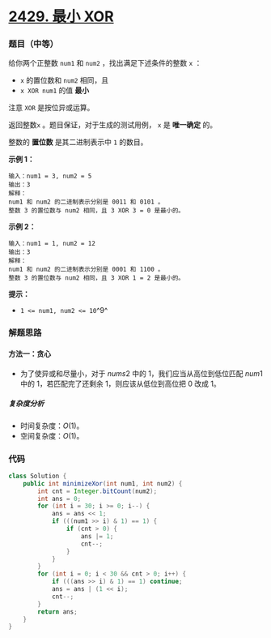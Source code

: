 # [2429. 最小 XOR](https://leetcode.cn/problems/minimize-xor/)

### 题目（中等）

给你两个正整数 `num1` 和 `num2` ，找出满足下述条件的整数 `x` ：

* `x` 的置位数和 `num2` 相同，且
* `x XOR num1` 的值 **最小**

注意 `XOR` 是按位异或运算。

返回整数`x` 。题目保证，对于生成的测试用例， `x` 是 **唯一确定** 的。

整数的 **置位数** 是其二进制表示中 `1` 的数目。

**示例 1：**

    输入：num1 = 3, num2 = 5
    输出：3
    解释：
    num1 和 num2 的二进制表示分别是 0011 和 0101 。
    整数 3 的置位数与 num2 相同，且 3 XOR 3 = 0 是最小的。

**示例 2：**

    输入：num1 = 1, num2 = 12
    输出：3
    解释：
    num1 和 num2 的二进制表示分别是 0001 和 1100 。
    整数 3 的置位数与 num2 相同，且 3 XOR 1 = 2 是最小的。

**提示：**

* `1 <= num1, num2 <= 10`^9^

### 解题思路

#### 方法一：贪心

- 为了使异或和尽量小，对于 $nums2$ 中的 $1$，我们应当从高位到低位匹配 $num1$ 中的 $1$，若匹配完了还剩余 $1$，则应该从低位到高位把
  $0$ 改成 $1$。

##### 复杂度分析

- 时间复杂度：$O(1)$。
- 空间复杂度：$O(1)$。

### 代码

```java
class Solution {
    public int minimizeXor(int num1, int num2) {
        int cnt = Integer.bitCount(num2);
        int ans = 0;
        for (int i = 30; i >= 0; i--) {
            ans = ans << 1;
            if (((num1 >> i) & 1) == 1) {
                if (cnt > 0) {
                    ans |= 1;
                    cnt--;
                }
            }
        }
        for (int i = 0; i < 30 && cnt > 0; i++) {
            if (((ans >> i) & 1) == 1) continue;
            ans = ans | (1 << i);
            cnt--;
        }
        return ans;
    }
}
```
